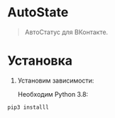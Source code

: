 # AutoState
> АвтоСтатус для ВКонтакте. 

# Установка
1. Установим зависимости:

   Необходим Python 3.8:
   
```pip3 installl```
